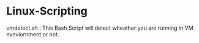 Linux-Scripting
===============


vmdetect.sh : This Bash Script will detect wheather you are running in VM evnviornment or not.
